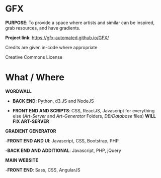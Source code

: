# GFX
**PURPOSE**: To provide a space where artists and similar can be inspired, grab resources, and have gradients.


**Project link**: https://gfx-automated.github.io/GFX/

Credits are given in-code where appropriate

Creative Commons License

# What / Where

**WORDWALL**


 - **BACK END**: Python, d3.JS and NodeJS
 
 -  **FRONT END AND SCRIPTS**: CSS, ReactJS, Javascript for everything else (*Art-Server* and *Art-Generator* Folders, *DB/Database* files) **WILL FIX ART-SERVER**


**GRADIENT GENERATOR**

-**FRONT END AND UI**: Javascript, CSS, Bootstrap, PHP

-**BACK END AND ADDITIONAL**: Javascript, PHP, jQuery

**MAIN WEBSITE**

-**FRONT END**: Sass, CSS, AngularJS







